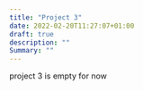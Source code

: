 ```yaml
---
title: "Project 3"
date: 2022-02-20T11:27:07+01:00
draft: true
description: ""
Summary: ""
---
```


project 3 is empty for now
